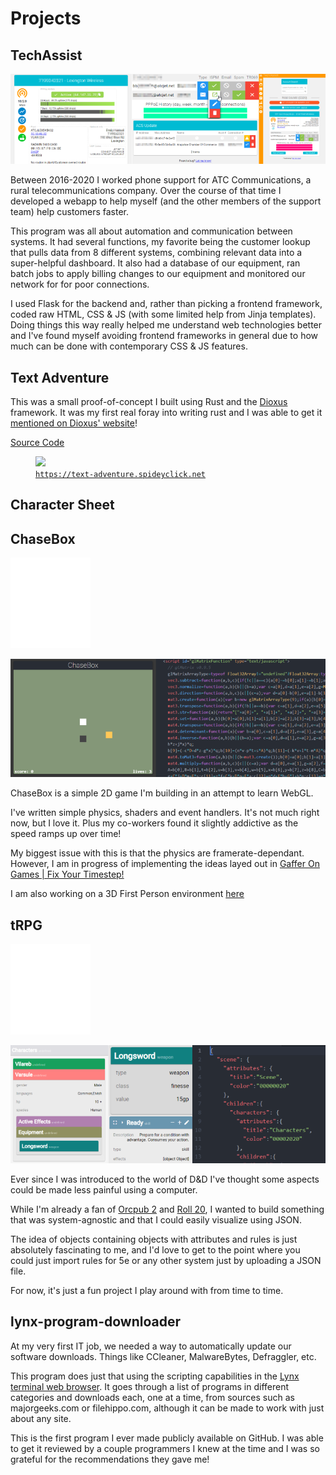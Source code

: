 <style>
@media only screen and (min-width: 768px) {
	figure[tabindex="0"] img {
		cursor: pointer;
	}
	figure[tabindex="0"]:focus {
		overflow: visible;
	}
	figure[tabindex="0"]:focus img {
		max-width: 90vw;
		max-height: 90vh;
		position: fixed;
		left: 5vw;
		top: 5vh;
	}
}
</style>
# Projects

## TechAssist

![[TechAssist Demo](https://youtu.be/lA1jKo--nU8)](img/techassist.png)

Between 2016-2020 I worked phone support for ATC Communications, a rural telecommunications company. Over the course of that time I developed a webapp to help myself (and the other members of the support team) help customers faster.

This program was all about automation and communication between systems. It had several functions, my favorite being the customer lookup that pulls data from 8 different systems, combining relevant data into a super-helpful dashboard. It also had a database of our equipment, ran batch jobs to apply billing changes to our equipment and monitored our network for for poor connections.

I used Flask for the backend and, rather than picking a frontend framework, coded raw HTML, CSS & JS (with some limited help from Jinja templates). Doing things this way really helped me understand web technologies better and I've found myself avoiding frontend frameworks in general due to how much can be done with contemporary CSS & JS features.

[](img/ChaseBox.html)

## Text Adventure

This was a small proof-of-concept I built using Rust and the [Dioxus](https://dioxuslabs.com/) framework. It was my first real foray into writing rust and I was able to get it [mentioned on Dioxus' website](https://dioxuslabs.com/awesome)!

[Source Code](https://github.com/spideyclick/dioxus-text-adventure)

<figure tabindex=0>
	<picture>
	  <!-- User prefers light mode: -->
	  <source srcset="img/text-adventure-light.png" media="(prefers-color-scheme: light)"/>
	  <!-- User prefers dark mode: -->
	  <source srcset="img/text-adventure-dark.png"  media="(prefers-color-scheme: dark)"/>
	  <!-- User has no color preference: -->
	  <img src="light.png"/>
	</picture>
	<figcaption aria-hidden="true"><a href="https://text-adventure.spideyclick.net"><code>https://text-adventure.spideyclick.net</code></a></figcaption>
</figure>

## Character Sheet

<!-- TODO -->

## ChaseBox

![](img/webgl.svg)

![ChaseBox](img/chasebox.png)

ChaseBox is a simple 2D game I'm building in an attempt to learn WebGL.

I've written simple physics, shaders and event handlers. It's not much right now, but I love it. Plus my co-workers found it slightly addictive as the speed ramps up over time!

My biggest issue with this is that the physics are framerate-dependant. However, I am in progress of implementing the ideas layed out in [Gaffer On Games | Fix Your Timestep!](https://web.archive.org/web/20190403012130/https://gafferongames.com/post/fix_your_timestep/)

I am also working on a 3D First Person environment
[here](img/3D.html)

[](https://gitlab.com/spideyclick/tabletop-rpg-creator/)

## tRPG

![](img/flask.svg)

![Tabletop RPG Runner](img/trpg.png)

Ever since I was introduced to the world of D&D I've thought some aspects could be made less painful using a computer.

While I'm already a fan of [Orcpub 2](https://orcpub2.com/) and [Roll 20](https://roll20.net/), I wanted to build something that was system-agnostic and that I could easily visualize using JSON.

The idea of objects containing objects with attributes and rules is just absolutely fascinating to me, and I'd love to get to the point where you could just import rules for 5e or any other system just by uploading a JSON file.

For now, it's just a fun project I play around with from time to time.

[](https://github.com/spideyclick/Lynx-Program-Downloader)


## lynx-program-downloader

At my very first IT job, we needed a way to automatically update our software downloads. Things like CCleaner, MalwareBytes, Defraggler, etc.

This program does just that using the scripting capabilities in the
[Lynx terminal web browser](http://lynx.browser.org/).
It goes through a list of programs in different categories and downloads
each, one at a time, from sources such as majorgeeks.com or
filehippo.com, although it can be made to work with just about any site.

This is the first program I ever made publicly available on GitHub. I was able to get it reviewed by a couple programmers I knew at the time and I was so grateful for the recommendations they gave me!

